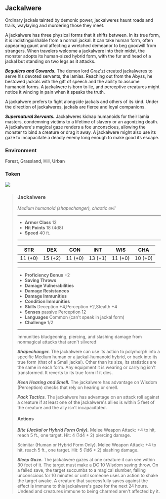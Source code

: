 ## Jackalwere
Ordinary jackals tainted by demonic power, jackalweres haunt roads and trails, waylaying and murdering those they meet.

A jackalwere has three physical forms that it shifts between. In its true form, it is indistinguishable from a normal jackal. It can take human form, often appearing gaunt and affecting a wretched demeanor to beg goodwill from strangers. When travelers welcome a jackalwere into their midst, the monster adopts its human-sized hybrid form, with the fur and head of a jackal but standing on two legs as it attacks.

***Beguilers and Cowards.*** The demon lord Graz'zt created jackalweres to serve his devoted servants, the lamias. Reaching out from the Abyss, he bestowed jackals with the gift of speech and the ability to assume humanoid forms. A jackalwere is born to lie, and perceptive creatures might notice it wincing in pain when it speaks the truth.

A jackalwere prefers to fight alongside jackals and others of its kind. Under the direction of jackalweres, jackals are fierce and loyal companions.

***Supernatural Servants.*** Jackalweres kidnap humanoids for their lamia masters, condemning victims to a lifetime of slavery or an agonizing death. A jackalwere's magical gaze renders a foe unconscious, allowing the monster to bind a creature or drag it away. A jackalwere might also use its gaze to incapacitate a deadly enemy long enough to make good its escape.

### Environment
Forest, Grassland, Hill, Urban

### Token
![](Jackalwere-Token.png)

>### Jackalwere
>*Medium humanoid (shapechanger), chaotic evil*
>___
>- **Armor Class** 12
>- **Hit Points** 18 (4d8)
>- **Speed** 40 ft.
>___
>|**STR**|**DEX**|**CON**|**INT**|**WIS**|**CHA**|
>|:---:|:---:|:---:|:---:|:---:|:---:|
>|11 (+0)|15 (+2)|11 (+0)|13 (+1)|11 (+0)|10 (+0)|
>
>___
>- **Proficiency Bonus** +2
>- **Saving Throws** 
>- **Damage Vulnerabilities** 
>- **Damage Resistances** 
>- **Damage Immunities** 
>- **Condition Immunities** 
>- **Skills** Deception +4,Perception +2,Stealth +4
>- **Senses** passive Perception 12
>- **Languages** Common (can't speak in jackal form)
>- **Challenge** 1/2
>___
>Immunities bludgeoning, piercing, and slashing damage from nonmagical attacks that aren't silvered
>
>***Shapechanger.*** The jackalwere can use its action to polymorph into a specific Medium human or a jackal-humanoid hybrid, or back into its true form (that of a Small jackal). Other than its size, its statistics are the same in each form. Any equipment it is wearing or carrying isn't transformed. It reverts to its true form if it dies.
>
>***Keen Hearing and Smell.*** The jackalwere has advantage on Wisdom (Perception) checks that rely on hearing or smell.
>
>***Pack Tactics.*** The jackalwere has advantage on an attack roll against a creature if at least one of the jackalwere's allies is within 5 feet of the creature and the ally isn't incapacitated.
>
>#### Actions
>***Bite (Jackal or Hybrid Form Only).*** Melee Weapon Attack: +4 to hit, reach 5 ft., one target. Hit: 4 (1d4 + 2) piercing damage.
>
>Scimitar (Human or Hybrid Form Only). Melee Weapon Attack: +4 to hit, reach 5 ft., one target. Hit: 5 (1d6 + 2) slashing damage.
>
>***Sleep Gaze.*** The jackalwere gazes at one creature it can see within 30 feet of it. The target must make a DC 10 Wisdom saving throw. On a failed save, the target succumbs to a magical slumber, falling unconscious for 10 minutes or until someone uses an action to shake the target awake. A creature that successfully saves against the effect is immune to this jackalwere's gaze for the next 24 hours. Undead and creatures immune to being charmed aren't affected by it.
>
